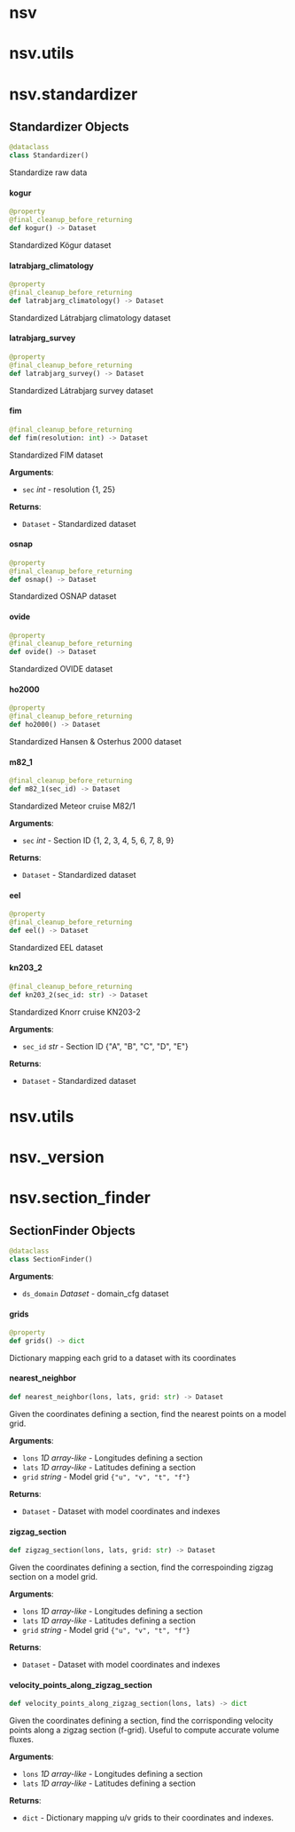 <a id="nsv"></a>

# nsv

<a id="nsv.utils"></a>

# nsv.utils

<a id="nsv.standardizer"></a>

# nsv.standardizer

<a id="nsv.standardizer.Standardizer"></a>

## Standardizer Objects

```python
@dataclass
class Standardizer()
```

Standardize raw data

<a id="nsv.standardizer.Standardizer.kogur"></a>

#### kogur

```python
@property
@final_cleanup_before_returning
def kogur() -> Dataset
```

Standardized Kögur dataset

<a id="nsv.standardizer.Standardizer.latrabjarg_climatology"></a>

#### latrabjarg\_climatology

```python
@property
@final_cleanup_before_returning
def latrabjarg_climatology() -> Dataset
```

Standardized Látrabjarg climatology dataset

<a id="nsv.standardizer.Standardizer.latrabjarg_survey"></a>

#### latrabjarg\_survey

```python
@property
@final_cleanup_before_returning
def latrabjarg_survey() -> Dataset
```

Standardized Látrabjarg survey dataset

<a id="nsv.standardizer.Standardizer.fim"></a>

#### fim

```python
@final_cleanup_before_returning
def fim(resolution: int) -> Dataset
```

Standardized FIM dataset

**Arguments**:

- `sec` _int_ - resolution {1, 25}
  

**Returns**:

- `Dataset` - Standardized dataset

<a id="nsv.standardizer.Standardizer.osnap"></a>

#### osnap

```python
@property
@final_cleanup_before_returning
def osnap() -> Dataset
```

Standardized OSNAP dataset

<a id="nsv.standardizer.Standardizer.ovide"></a>

#### ovide

```python
@property
@final_cleanup_before_returning
def ovide() -> Dataset
```

Standardized OVIDE dataset

<a id="nsv.standardizer.Standardizer.ho2000"></a>

#### ho2000

```python
@property
@final_cleanup_before_returning
def ho2000() -> Dataset
```

Standardized Hansen & Osterhus 2000 dataset

<a id="nsv.standardizer.Standardizer.m82_1"></a>

#### m82\_1

```python
@final_cleanup_before_returning
def m82_1(sec_id) -> Dataset
```

Standardized Meteor cruise M82/1

**Arguments**:

- `sec` _int_ - Section ID {1, 2, 3, 4, 5, 6, 7, 8, 9}
  

**Returns**:

- `Dataset` - Standardized dataset

<a id="nsv.standardizer.Standardizer.eel"></a>

#### eel

```python
@property
@final_cleanup_before_returning
def eel() -> Dataset
```

Standardized EEL dataset

<a id="nsv.standardizer.Standardizer.kn203_2"></a>

#### kn203\_2

```python
@final_cleanup_before_returning
def kn203_2(sec_id: str) -> Dataset
```

Standardized Knorr cruise KN203-2

**Arguments**:

- `sec_id` _str_ - Section ID {"A", "B", "C", "D", "E"}
  

**Returns**:

- `Dataset` - Standardized dataset

<a id="nsv.utils"></a>

# nsv.utils

<a id="nsv._version"></a>

# nsv.\_version

<a id="nsv.section_finder"></a>

# nsv.section\_finder

<a id="nsv.section_finder.SectionFinder"></a>

## SectionFinder Objects

```python
@dataclass
class SectionFinder()
```

**Arguments**:

- `ds_domain` _Dataset_ - domain_cfg dataset

<a id="nsv.section_finder.SectionFinder.grids"></a>

#### grids

```python
@property
def grids() -> dict
```

Dictionary mapping each grid to a dataset with its coordinates

<a id="nsv.section_finder.SectionFinder.nearest_neighbor"></a>

#### nearest\_neighbor

```python
def nearest_neighbor(lons, lats, grid: str) -> Dataset
```

Given the coordinates defining a section, find the nearest points
on a model grid.

**Arguments**:

- `lons` _1D array-like_ - Longitudes defining a section
- `lats` _1D array-like_ - Latitudes defining a section
- `grid` _string_ - Model grid `{"u", "v", "t", "f"}`
  

**Returns**:

- `Dataset` - Dataset with model coordinates and indexes

<a id="nsv.section_finder.SectionFinder.zigzag_section"></a>

#### zigzag\_section

```python
def zigzag_section(lons, lats, grid: str) -> Dataset
```

Given the coordinates defining a section, find the correspoinding zigzag section
on a model grid.

**Arguments**:

- `lons` _1D array-like_ - Longitudes defining a section
- `lats` _1D array-like_ - Latitudes defining a section
- `grid` _string_ - Model grid `{"u", "v", "t", "f"}`
  

**Returns**:

- `Dataset` - Dataset with model coordinates and indexes

<a id="nsv.section_finder.SectionFinder.velocity_points_along_zigzag_section"></a>

#### velocity\_points\_along\_zigzag\_section

```python
def velocity_points_along_zigzag_section(lons, lats) -> dict
```

Given the coordinates defining a section, find the corrisponding velocity points
along a zigzag section (f-grid). Useful to compute accurate volume fluxes.

**Arguments**:

- `lons` _1D array-like_ - Longitudes defining a section
- `lats` _1D array-like_ - Latitudes defining a section
  

**Returns**:

- `dict` - Dictionary mapping u/v grids to their coordinates and indexes.

